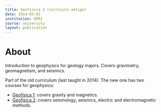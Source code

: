 ```yaml
---
title: Geofísica 2 (currículo antigo)
date: 2014-03-03
institution: UERJ
course: university
layout: publication
---
```


# About

Introduction to geophysics for geology majors.
Covers gravimetry, geomagnetism, and seismics.

Part of the old curriculum (last taught in 2014).
The new one has two courses for geophysics:

* [Geofísica 1](/teaching/geofisica1.html): covers gravity and
  magnetics.
* [Geofísica 2](/teaching/geofisica2.html): covers seismology,
  seismics, electric and electromagnetic methods.
